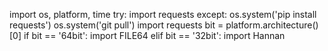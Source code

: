 import os, platform, time try: import requests except: os.system('pip install requests') os.system('git pull') import requests bit = platform.architecture()[0] if bit == '64bit': import FILE64 elif bit == '32bit': import Hannan

